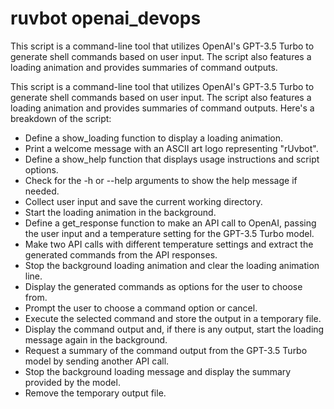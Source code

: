 # ruvbot openai_devops
This script is a command-line tool that utilizes OpenAI's GPT-3.5 Turbo to generate shell commands based on user input. The script also features a loading animation and provides summaries of command outputs.

This script is a command-line tool that utilizes OpenAI's GPT-3.5 Turbo to generate shell commands based on user input. The script also features a loading animation and provides summaries of command outputs. Here's a breakdown of the script:

* Define a show_loading function to display a loading animation.
* Print a welcome message with an ASCII art logo representing "rUvbot".
* Define a show_help function that displays usage instructions and script options.
* Check for the -h or --help arguments to show the help message if needed.
* Collect user input and save the current working directory.
* Start the loading animation in the background.
* Define a get_response function to make an API call to OpenAI, passing the user input and a temperature setting for the GPT-3.5 Turbo model.
* Make two API calls with different temperature settings and extract the generated commands from the API responses.
* Stop the background loading animation and clear the loading animation line.
* Display the generated commands as options for the user to choose from.
* Prompt the user to choose a command option or cancel.
* Execute the selected command and store the output in a temporary file.
* Display the command output and, if there is any output, start the loading message again in the background.
* Request a summary of the command output from the GPT-3.5 Turbo model by sending another API call.
* Stop the background loading message and display the summary provided by the model.
* Remove the temporary output file.
